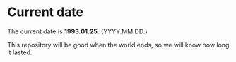 # Current date

The current date is **1993.01.25.** (YYYY.MM.DD.)

This repository will be good when the world ends, so we will know how long it lasted.